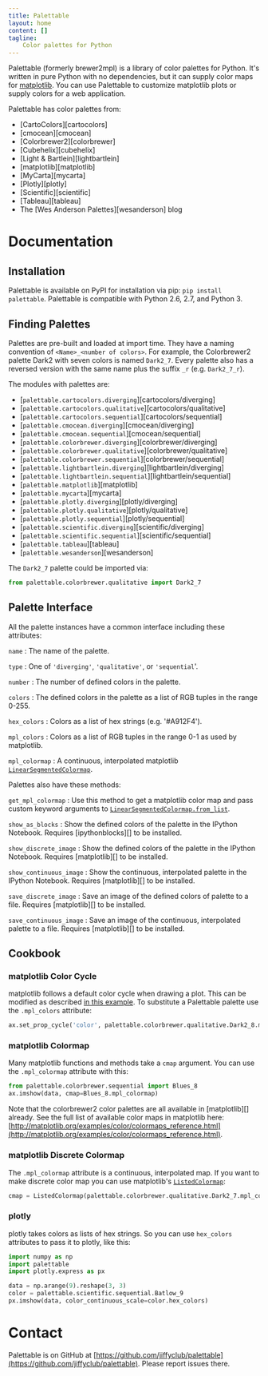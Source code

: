 ```yaml
---
title: Palettable
layout: home
content: []
tagline:
    Color palettes for Python
---
```


Palettable (formerly brewer2mpl) is a library of color palettes for Python.
It's written in pure Python with no dependencies,
but it can supply color maps for [matplotlib](http://matplotlib.org/).
You can use Palettable to customize matplotlib plots or
supply colors for a web application.

Palettable has color palettes from:

- [CartoColors][cartocolors]
- [cmocean][cmocean]
- [Colorbrewer2][colorbrewer]
- [Cubehelix][cubehelix]
- [Light & Bartlein][lightbartlein]
- [matplotlib][matplotlib]
- [MyCarta][mycarta]
- [Plotly][plotly]
- [Scientific][scientific]
- [Tableau][tableau]
- The [Wes Anderson Palettes][wesanderson] blog

# Documentation

## Installation

Palettable is available on PyPI for installation via pip:
`pip install palettable`.
Palettable is compatible with Python 2.6, 2.7, and Python 3.

## Finding Palettes

Palettes are pre-built and loaded at import time.
They have a naming convention of `<Name>_<number of colors>`.
For example, the Colorbrewer2 palette Dark2 with seven colors is
named `Dark2_7`.
Every palette also has a reversed version with the same name plus
the suffix `_r` (e.g. `Dark2_7_r`).

The modules with palettes are:

- [`palettable.cartocolors.diverging`][cartocolors/diverging]
- [`palettable.cartocolors.qualitative`][cartocolors/qualitative]
- [`palettable.cartocolors.sequential`][cartocolors/sequential]
- [`palettable.cmocean.diverging`][cmocean/diverging]
- [`palettable.cmocean.sequential`][cmocean/sequential]
- [`palettable.colorbrewer.diverging`][colorbrewer/diverging]
- [`palettable.colorbrewer.qualitative`][colorbrewer/qualitative]
- [`palettable.colorbrewer.sequential`][colorbrewer/sequential]
- [`palettable.lightbartlein.diverging`][lightbartlein/diverging]
- [`palettable.lightbartlein.sequential`][lightbartlein/sequential]
- [`palettable.matplotlib`][matplotlib]
- [`palettable.mycarta`][mycarta]
- [`palettable.plotly.diverging`][plotly/diverging]
- [`palettable.plotly.qualitative`][plotly/qualitative]
- [`palettable.plotly.sequential`][plotly/sequential]
- [`palettable.scientific.diverging`][scientific/diverging]
- [`palettable.scientific.sequential`][scientific/sequential]
- [`palettable.tableau`][tableau]
- [`palettable.wesanderson`][wesanderson]

The `Dark2_7` palette could be imported via:

```python
from palettable.colorbrewer.qualitative import Dark2_7
```

## Palette Interface

All the palette instances have a common interface including these attributes:

`name`
:   The name of the palette.

`type`
:   One of `'diverging'`, `'qualitative'`, or `'sequential`'.

`number`
:   The number of defined colors in the palette.

`colors`
:   The defined colors in the palette as a list of RGB tuples
    in the range 0-255.

`hex_colors`
:   Colors as a list of hex strings (e.g. '#A912F4').

`mpl_colors`
:   Colors as a list of RGB tuples in the range 0-1 as used by matplotlib.

`mpl_colormap`
:   A continuous, interpolated matplotlib
    [`LinearSegmentedColormap`](http://matplotlib.org/api/colors_api.html#matplotlib.colors.LinearSegmentedColormap).

Palettes also have these methods:

`get_mpl_colormap`
:   Use this method to get a matplotlib color map and pass custom keyword
    arguments to
    [`LinearSegmentedColormap.from_list`](http://matplotlib.org/api/colors_api.html#matplotlib.colors.LinearSegmentedColormap.from_list).

`show_as_blocks`
:   Show the defined colors of the palette in the IPython Notebook.
    Requires [ipythonblocks][] to be installed.

`show_discrete_image`
:   Show the defined colors of the palette in the IPython Notebook.
    Requires [matplotlib][] to be installed.

`show_continuous_image`
:   Show the continuous, interpolated palette in the IPython Notebook.
    Requires [matplotlib][] to be installed.

`save_discrete_image`
:   Save an image of the defined colors of palette to a file.
    Requires [matplotlib][] to be installed.

`save_continuous_image`
:   Save an image of the continuous, interpolated palette to a file.
    Requires [matplotlib][] to be installed.

## Cookbook

### matplotlib Color Cycle

matplotlib follows a default color cycle when drawing a plot.
This can be modified as described
[in this example](http://matplotlib.org/examples/color/color_cycle_demo.html).
To substitute a Palettable palette use the `.mpl_colors` attribute:

```python
ax.set_prop_cycle('color', palettable.colorbrewer.qualitative.Dark2_8.mpl_colors)
```

### matplotlib Colormap

Many matplotlib functions and methods take a `cmap` argument.
You can use the `.mpl_colormap` attribute with this:

```python
from palettable.colorbrewer.sequential import Blues_8
ax.imshow(data, cmap=Blues_8.mpl_colormap)
```

Note that the colorbrewer2 color palettes are all available in [matplotlib][]
already.
See the full list of available color maps in matplotlib here:
[http://matplotlib.org/examples/color/colormaps_reference.html](http://matplotlib.org/examples/color/colormaps_reference.html).

### matplotlib Discrete Colormap

The `.mpl_colormap` attribute is a continuous, interpolated map.
If you want to make discrete color map you can use matplotlib's
[`ListedColormap`](http://matplotlib.org/api/colors_api.html#matplotlib.colors.ListedColormap):

```python
cmap = ListedColormap(palettable.colorbrewer.qualitative.Dark2_7.mpl_colors)
```

### plotly

plotly takes colors as lists of hex strings. So you can use `hex_colors` attributes to pass it to plotly, like this:

```python
import numpy as np
import palettable
import plotly.express as px

data = np.arange(9).reshape(3, 3)
color = palettable.scientific.sequential.Batlow_9
px.imshow(data, color_continuous_scale=color.hex_colors)
```

# Contact

Palettable is on GitHub at
[https://github.com/jiffyclub/palettable](https://github.com/jiffyclub/palettable).
Please report issues there.
